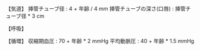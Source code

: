 【気道】
挿管チューブ径 : 4 + 年齢 / 4 mm
挿管チューブの深さ(口唇) : 挿管チューブ径 * 3 cm

【呼吸】

【循環】
収縮期血圧 : 70 + 年齢 * 2 mmHg
平均動脈圧 : 40 + 年齢 * 1.5 mmHg

